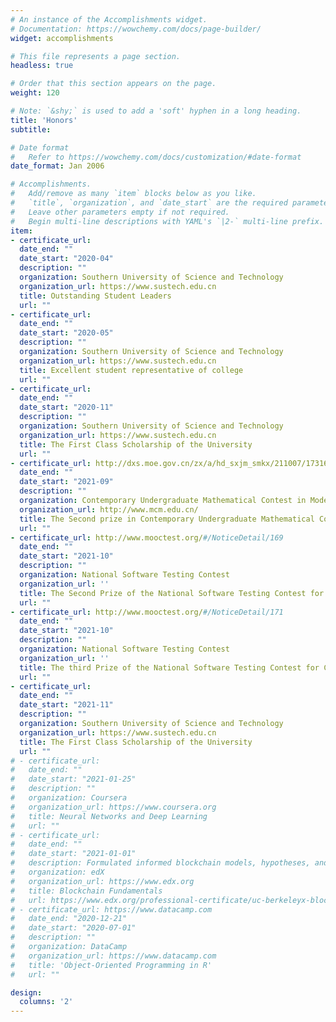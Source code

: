 ```yaml
---
# An instance of the Accomplishments widget.
# Documentation: https://wowchemy.com/docs/page-builder/
widget: accomplishments

# This file represents a page section.
headless: true

# Order that this section appears on the page.
weight: 120

# Note: `&shy;` is used to add a 'soft' hyphen in a long heading.
title: 'Honors'
subtitle:

# Date format
#   Refer to https://wowchemy.com/docs/customization/#date-format
date_format: Jan 2006

# Accomplishments.
#   Add/remove as many `item` blocks below as you like.
#   `title`, `organization`, and `date_start` are the required parameters.
#   Leave other parameters empty if not required.
#   Begin multi-line descriptions with YAML's `|2-` multi-line prefix.
item:
- certificate_url: 
  date_end: ""
  date_start: "2020-04"
  description: ""
  organization: Southern University of Science and Technology
  organization_url: https://www.sustech.edu.cn
  title: Outstanding Student Leaders
  url: ""
- certificate_url: 
  date_end: ""
  date_start: "2020-05"
  description: ""
  organization: Southern University of Science and Technology
  organization_url: https://www.sustech.edu.cn
  title: Excellent student representative of college
  url: ""  
- certificate_url: 
  date_end: ""
  date_start: "2020-11"
  description: ""
  organization: Southern University of Science and Technology
  organization_url: https://www.sustech.edu.cn
  title: The First Class Scholarship of the University
  url: ""
- certificate_url: http://dxs.moe.gov.cn/zx/a/hd_sxjm_smkx/211007/1731619.shtml
  date_end: ""
  date_start: "2021-09"
  description: ""
  organization: Contemporary Undergraduate Mathematical Contest in Modeling
  organization_url: http://www.mcm.edu.cn/
  title: The Second prize in Contemporary Undergraduate Mathematical Contest in Modeling in GuangDong province
  url: ""
- certificate_url: http://www.mooctest.org/#/NoticeDetail/169
  date_end: ""
  date_start: "2021-10"
  description: ""
  organization: National Software Testing Contest
  organization_url: ''
  title: The Second Prize of the National Software Testing Contest for College Students in GuangDong province
  url: "" 
- certificate_url: http://www.mooctest.org/#/NoticeDetail/171
  date_end: ""
  date_start: "2021-10"
  description: ""
  organization: National Software Testing Contest
  organization_url: ''
  title: The third Prize of the National Software Testing Contest for College Students
  url: ""
- certificate_url: 
  date_end: ""
  date_start: "2021-11"
  description: ""
  organization: Southern University of Science and Technology
  organization_url: https://www.sustech.edu.cn
  title: The First Class Scholarship of the University
  url: ""  
# - certificate_url: 
#   date_end: ""
#   date_start: "2021-01-25"
#   description: ""
#   organization: Coursera
#   organization_url: https://www.coursera.org
#   title: Neural Networks and Deep Learning
#   url: ""
# - certificate_url: 
#   date_end: ""
#   date_start: "2021-01-01"
#   description: Formulated informed blockchain models, hypotheses, and use cases.
#   organization: edX
#   organization_url: https://www.edx.org
#   title: Blockchain Fundamentals
#   url: https://www.edx.org/professional-certificate/uc-berkeleyx-blockchain-fundamentals
# - certificate_url: https://www.datacamp.com
#   date_end: "2020-12-21"
#   date_start: "2020-07-01"
#   description: ""
#   organization: DataCamp
#   organization_url: https://www.datacamp.com
#   title: 'Object-Oriented Programming in R'
#   url: ""

design:
  columns: '2' 
---
```

